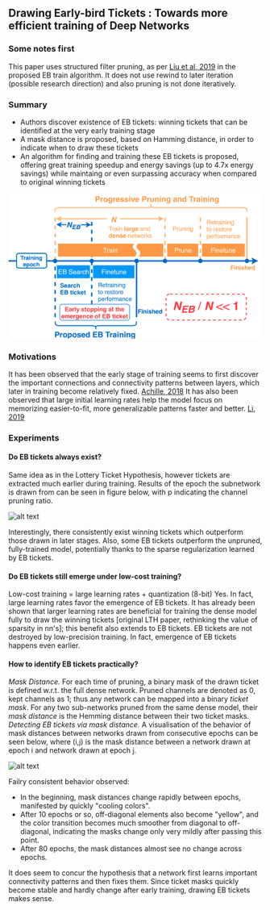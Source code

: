 ## Drawing Early-bird Tickets : Towards more efficient training of Deep Networks


### Some notes first
This paper uses structured filter pruning, as per [Liu et al, 2019](https://arxiv.org/abs/1708.06519) in the proposed EB train algorithm. It does not use rewind to later iteration (possible research direction) and also pruning is not done iteratively.

### Summary
- Authors discover existence of EB tickets: winning tickets that can be identified at the very early training stage
- A mask distance is proposed, based on Hamming distance, in order to indicate when to draw these tickets
- An algorithm for finding and training these EB tickets is proposed, offering great training speedup and energy savings (up to 4.7x energy savings) while maintaing or even surpassing accuracy when compared to original winning tickets

![alt text](./figs/Early_bird/eb_training.png)

### Motivations
It has been observed that the early stage of training seems to first discover the important connections and connectivity patterns between layers, which later in training become relatively fixed. [Achille, 2018](https://arxiv.org/abs/1711.08856) 
It has also been observed that large initial learning rates help the model focus on memorizing easier-to-fit, more generalizable patterns faster and better. [Li, 2019](https://arxiv.org/abs/1907.04595)


### Experiments
#### Do EB tickets always exist?
Same idea as in the Lottery Ticket Hypothesis, however tickets are extracted much earlier during training. Results of the epoch the subnetwork is drawn from can be seen in figure below, with p indicating the channel pruning ratio.

![alt text](./figs/retrain_acc.png)

Interestingly, there consistently exist winning tickets which outperform those drawn in later stages. Also, some EB tickets outperform the unpruned, fully-trained model, potentially thanks to the sparse regularization learned by EB tickets.

#### Do EB tickets still emerge under low-cost training?
Low-cost training = large learning rates + quantization (8-bit)
Yes. In fact, large learning rates favor the emergence of EB tickets. It has already been shown that larger learning rates are beneficial for training the dense model fully to draw the winning tickets [original LTH paper, rethinking the value of sparsity in nn's]; this benefit also extends to EB tickets.
EB tickets are not destroyed by low-precision training. In fact, emergence of EB tickets happens even earlier.


#### How to identify EB tickets practically?
*Mask Distance.* For each time of pruning, a binary mask of the drawn ticket is defined w.r.t. the full dense network. Pruned channels are denoted as 0, kept channels as 1; thus any network can be mapped into a binary *ticket mask*. For any two sub-networks pruned from the same dense model, their *mask distance* is the Hemming distance between their two ticket masks.
*Detecting EB tickets via mask distance.* A visualisation of the behavior of mask distances between networks drawn from consecutive epochs can be seen below, where (i,j) is the mask distance between a network drawn at epoch i and network drawn at epoch j.

![alt text](./figs/pairwise_mask_dist.png)

Failry consistent behavior observed: 
- In the beginning, mask distances change rapidly between epochs, manifested by quickly "cooling colors". 
- After 10 epochs or so, off-diagonal elements also become "yellow", and the color transition becomes much smoother from diagonal to off-diagonal, indicating the masks change only very mildly after passing this point.
- After 80 epochs, the mask distances almost see no change across epochs.

It does seem to concur the hypothesis that a network first learns important connectivity patterns and then fixes them.
Since ticket masks quickly become stable and hardly change after early training, drawing EB tickets makes sense.
